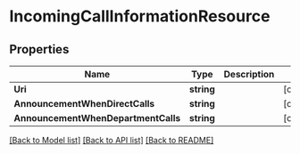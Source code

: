 # IncomingCallInformationResource

## Properties
Name | Type | Description | Notes
------------ | ------------- | ------------- | -------------
**Uri** | **string** |  | [optional] 
**AnnouncementWhenDirectCalls** | **string** |  | [optional] 
**AnnouncementWhenDepartmentCalls** | **string** |  | [optional] 

[[Back to Model list]](../README.md#documentation-for-models) [[Back to API list]](../README.md#documentation-for-api-endpoints) [[Back to README]](../README.md)


